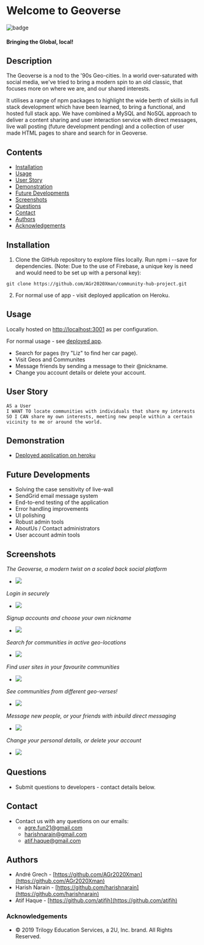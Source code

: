 # Welcome to Geoverse

![badge](https://img.shields.io/badge/License-mit-green.svg)<br />

#### Bringing the Global, local!

## Description

The Geoverse is a nod to the '90s Geo-cities. In a world over-saturated with social media, we've tried to bring a modern spin to an old classic, that focuses more on where we are, and our shared interests.

It utilises a range of npm packages to highlight the wide berth of skills in full stack development which have been learned, to bring a functional, and hosted full stack app. We have combined a MySQL and NoSQL approach to deliver a content sharing and user interaction service with direct messages, live wall posting (future development pending) and a collection of user made HTML pages to share and search for in Geoverse.

## Contents

- [Installation](#installation)
- [Usage](#usage)
- [User Story](#user-story)
- [Demonstration](#demonstration)
- [Future Developments](#future-developments)
- [Screenshots](#screenshots)
- [Questions](<#questions-(FAQ)>)
- [Contact](#contact)
- [Authors](#authors)
- [Acknowledgements](#acknowledgements)

## Installation

1. Clone the GitHub repository to explore files locally. Run npm i --save for dependencies. (Note: Due to the use of Firebase, a unique key is need and would need to be set up with a personal key):

```
git clone https://github.com/AGr2020Xman/community-hub-project.git
```

2. For normal use of app - visit deployed application on Heroku.

## Usage

Locally hosted on [http://localhost:3001](http://localhost:3001) as per configuration.

For normal usage - see [deployed app](https://community-hub-project.herokuapp.com/).

- Search for pages (try "Liz" to find her car page).
- Visit Geos and Communites
- Message friends by sending a message to their @nickname.
- Change you account details or delete your account.

## User Story

```
AS a User
I WANT TO locate communities with individuals that share my interests
SO I CAN share my own interests, meeting new people within a certain vicinity to me or around the world.

```

## Demonstration

- [Deployed application on heroku](https://community-hub-project.herokuapp.com/)

## Future Developments

- Solving the case sensitivity of live-wall
- SendGrid email message system
- End-to-end testing of the application
- Error handling improvements
- UI polishing
- Robust admin tools
- AboutUs / Contact administrators
- User account admin tools

## Screenshots

_The Geoverse, a modern twist on a scaled back social platform_

- ![](./public/assets/images/landingpage.JPG)

_Login in securely_

- ![](/public/assets/images/login.JPG)

_Signup accounts and choose your own nickname_

- ![](/public/assets/images/signup.JPG)

_Search for communities in active geo-locations_

- ![](/public/assets/images/geoswithcommunities.JPG)

_Find user sites in your favourite communities_

- ![](/public/assets/images/sitesincommunity.JPG)

_See communities from different geo-verses!_

- ![](/public/assets/images/communitiesfromworld.JPG)

_Message new people, or your friends with inbuild direct messaging_

- ![](/public/assets/images/directmessages.JPG)

_Change your personal details, or delete your account_

- ![](/public/assets/images/profilemanagement.JPG)

## Questions

- Submit questions to developers - contact details below.

## Contact

- Contact us with any questions on our emails:
  - agre.fun21@gmail.com
  - harishnarain@gmail.com
  - atif.haque@gmail.com

## Authors

- Andr&eacute; Grech - [https://github.com/AGr2020Xman](https://github.com/AGr2020Xman)
- Harish Narain - [https://github.com/harishnarain](https://github.com/harishnarain)
- Atif Haque - [https://github.com/atifih](https://github.com/atifih)

### Acknowledgements

- © 2019 Trilogy Education Services, a 2U, Inc. brand. All Rights Reserved.
